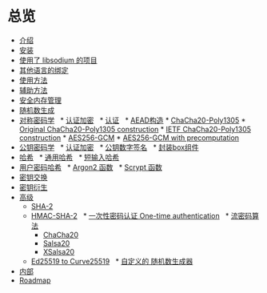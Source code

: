 # 总览


* [介绍](README.md)
* [安装](installation/README.md)
* [使用了 libsodium 的项目](libsodium_users/README.md)
* [其他语言的绑定](bindings_for_other_languages/README.md)
* [使用方法](usage/README.md)
* [辅助方法](helpers/README.md)
* [安全内存管理](helpers/memory_management.md)
* [随机数生成](generating_random_data/README.md)
* [对称密码学](secret-key_cryptography/README.md)
   * [认证加密](secret-key_cryptography/authenticated_encryption.md)
   * [认证](secret-key_cryptography/secret-key_authentication.md)
   * [AEAD构造](secret-key_cryptography/aead.md)
       * [ChaCha20-Poly1305](secret-key_cryptography/chacha20-poly1305.md)
           * [Original ChaCha20-Poly1305 construction](secret-key_cryptography/original_chacha20-poly1305_construction.md)
           * [IETF ChaCha20-Poly1305 construction](secret-key_cryptography/ietf_chacha20-poly1305_construction.md)
       * [AES256-GCM](secret-key_cryptography/aes-256-gcm.md)
           * [AES256-GCM with precomputation](secret-key_cryptography/aes-gcm_with_precomputation.md)
* [公钥密码学](public-key_cryptography/README.md)
   * [认证加密](public-key_cryptography/authenticated_encryption.md)
   * [公钥数字签名](public-key_cryptography/public-key_signatures.md)
   * [封装box组件](public-key_cryptography/sealed_boxes.md)
* [哈希](hashing/README.md)
   * [通用哈希](hashing/generic_hashing.md)
   * [短输入哈希](hashing/short-input_hashing.md)
* [用户密码哈希](password_hashing/README.md)
   * [Argon2 函数](password_hashing/the_argon2i_function.md)
   * [Scrypt 函数](password_hashing/scrypt.md)
* [密钥交换](advanced/scalar_multiplication.md)
* [密钥衍生](key_derivation/README.md)
* [高级](advanced/README.md)
   * [SHA-2](advanced/sha-2_hash_function.md)
   * [HMAC-SHA-2](advanced/hmac-sha2.md)
   * [一次性密码认证 One-time authentication](advanced/poly1305.md)
   * [流密码算法](advanced/stream_ciphers.md)
       * [ChaCha20](advanced/chacha20.md)
       * [Salsa20](advanced/salsa20.md)
       * [XSalsa20](advanced/xsalsa20.md)
   * [Ed25519 to Curve25519](advanced/ed25519-curve25519.md)
   * [自定义的 随机数生成器](advanced/custom_rng.md)
* [内部](internals/README.md)
* [Roadmap](internals/roadmap.md)

